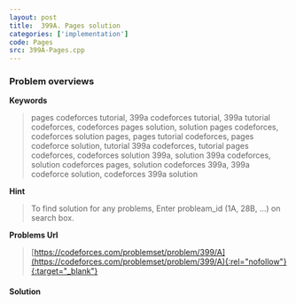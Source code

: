 ```yaml
---
layout: post
title:  399A. Pages solution
categories: ['implementation']
code: Pages
src: 399A-Pages.cpp
---
```

### **Problem overviews**

**Keywords**
> pages codeforces tutorial, 399a codeforces tutorial, 399a tutorial codeforces, codeforces pages solution, solution pages codeforces, codeforces solution pages, pages tutorial codeforces, pages codeforce solution, tutorial 399a codeforces, tutorial pages codeforces, codeforces solution 399a, solution 399a codeforces, solution codeforces pages, solution codeforces 399a, 399a codeforce solution, codeforces 399a solution

**Hint**
> To find solution for any problems, Enter probleam_id (1A, 28B, ...) on search box. 

**Problems Url**
> [https://codeforces.com/problemset/problem/399/A](https://codeforces.com/problemset/problem/399/A){:rel="nofollow"}{:target="_blank"}

#### **Solution**



